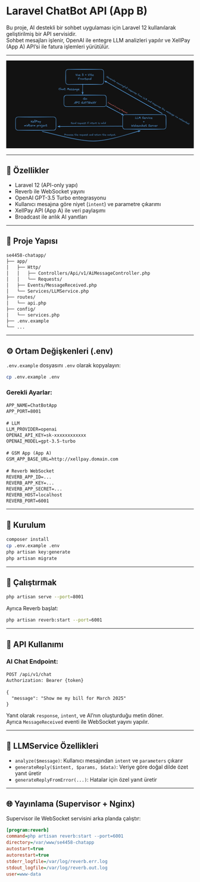# Laravel ChatBot API (App B)

Bu proje, AI destekli bir sohbet uygulaması için Laravel 12 kullanılarak geliştirilmiş bir API servisidir.  
Sohbet mesajları işlenir, OpenAI ile entegre LLM analizleri yapılır ve XellPay (App A) API’si ile fatura işlemleri yürütülür.

---

![Description](system_arch.jpg)

---

## 🧠 Özellikler

- Laravel 12 (API-only yapı)
- Reverb ile WebSocket yayını
- OpenAI GPT-3.5 Turbo entegrasyonu
- Kullanıcı mesajına göre niyet (`intent`) ve parametre çıkarımı
- XellPay API (App A) ile veri paylaşımı
- Broadcast ile anlık AI yanıtları

---

## 📁 Proje Yapısı

```
se4458-chatapp/
├── app/
│   ├── Http/
│   │   ├── Controllers/Api/v1/AiMessageController.php
│   │   └── Requests/
│   ├── Events/MessageReceived.php
│   └── Services/LLMService.php
├── routes/
│   └── api.php
├── config/
│   └── services.php
├── .env.example
└── ...
```

---

## ⚙️ Ortam Değişkenleri (.env)

`.env.example` dosyasını `.env` olarak kopyalayın:

```bash
cp .env.example .env
```

### Gerekli Ayarlar:

```env
APP_NAME=ChatBotApp
APP_PORT=8001

# LLM
LLM_PROVIDER=openai
OPENAI_API_KEY=sk-xxxxxxxxxxxx
OPENAI_MODEL=gpt-3.5-turbo

# GSM App (App A)
GSM_APP_BASE_URL=http://xellpay.domain.com

# Reverb WebSocket
REVERB_APP_ID=...
REVERB_APP_KEY=...
REVERB_APP_SECRET=...
REVERB_HOST=localhost
REVERB_PORT=6001
```

---

## 🚀 Kurulum

```bash
composer install
cp .env.example .env
php artisan key:generate
php artisan migrate
```

---

## 🧪 Çalıştırmak

```bash
php artisan serve --port=8001
```

Ayrıca Reverb başlat:

```bash
php artisan reverb:start --port=6001
```

---

## 🧩 API Kullanımı

### AI Chat Endpoint:

```http
POST /api/v1/chat
Authorization: Bearer {token}

{
  "message": "Show me my bill for March 2025"
}
```

Yanıt olarak `response`, `intent`, ve AI’nın oluşturduğu metin döner.  
Ayrıca `MessageReceived` eventi ile WebSocket yayını yapılır.

---

## 🧠 LLMService Özellikleri

- `analyze($message)`: Kullanıcı mesajından `intent` ve `parameters` çıkarır
- `generateReply($intent, $params, $data)`: Veriye göre doğal dilde özet yanıt üretir
- `generateReplyFromError(...)`: Hatalar için özel yanıt üretir

---

## 🌐 Yayınlama (Supervisor + Nginx)

Supervisor ile WebSocket servisini arka planda çalıştır:

```ini
[program:reverb]
command=php artisan reverb:start --port=6001
directory=/var/www/se4458-chatapp
autostart=true
autorestart=true
stderr_logfile=/var/log/reverb.err.log
stdout_logfile=/var/log/reverb.out.log
user=www-data
```